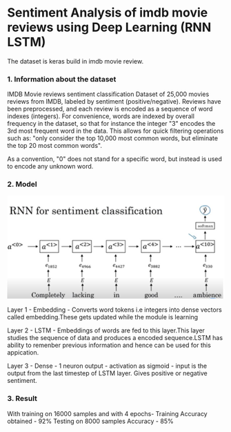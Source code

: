 # Sentiment Analysis of imdb movie reviews using Deep Learning (RNN LSTM)

The dataset is keras build in imdb movie review.

 ### **1. Information about the dataset**
IMDB Movie reviews sentiment classification
Dataset of 25,000 movies reviews from IMDB, labeled by sentiment (positive/negative). Reviews have been preprocessed, and each review is encoded as a sequence of word indexes (integers). For convenience, words are indexed by overall frequency in the dataset, so that for instance the integer "3" encodes the 3rd most frequent word in the data. This allows for quick filtering operations such as: "only consider the top 10,000 most common words, but eliminate the top 20 most common words".

As a convention, "0" does not stand for a specific word, but instead is used to encode any unknown word.


 ### **2. Model**
 

![image](sentiment_analysis.PNG)
 
 Layer 1 - Embedding - Converts word tokens i.e integers into dense vectors called embedding.These gets updated while the module is      learning

Layer 2 - LSTM -   Embeddings of words are fed to this layer.This layer studies the sequence of data and produces a encoded sequence.LSTM has ability to remenber previous information and hence can be used for this appication.
 
 Layer 3 - Dense - 1 neuron output - activation as sigmoid - input is the output from the last timestep of LSTM layer. Gives positive or negative sentiment.



### **3. Result**
With training on 16000 samples and with 4 epochs-
Training Accuracy obtained - 92%
Testing on 8000 samples Accuracy - 85%
